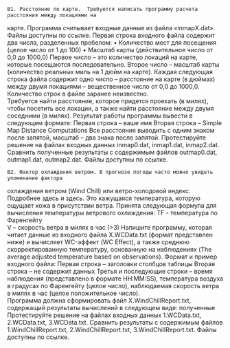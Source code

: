 	B1. Расстояние по карте.  Требуется написать программу расчета расстояния между локациями на 
карте. Программа считывает входные данные из файла «inmapХ.dat». Файлы доступны по ссылке. 
Первая строка входного файла содержит два числа, разделенных пробелом: 
• Количество мест для посещения (целое число от 1 до 100) 
• Масштаб карты (действительное число от 0,0 до 1000,0) 
Первое число – это количество локаций на карте, которые посещаются последовательно. Второе 
число – масштаб карты (количество реальных миль на 1 дюйм на карте). 
Каждая следующая строка файла содержит одно число – расстояние на карте (в дюймах) между 
двумя локациями – вещественное число от 0,0 до 1000,0. Количество строк в файле заранее 
неизвестно.  
Требуется найти расстояние, которое придется проехать (в милях), чтобы посетить все локации, а 
также найти расстояние между двумя соседними (в милях). Результат работы программы вывести 
в следующем формате: 
Первая строка – ваше имя 
Вторая строка – Simple Map Distance Computations
Все расстояния выводить с одним знаком после запятой, масштаб – два знака после запятой. 
Протестируйте решение на файлах входных данных inmap0.dat, inmap1.dat, inmap2.dat. Сравнить 
полученные результаты с содержимым файлов outmap0.dat, outmap1.dat, outmap2.dat. Файлы 
доступны по ссылке.




	B2. Фактор охлаждения ветром. В прогнозе погоды часто можно увидеть упоминание фактора 
охлаждения ветром (Wind Chill) или ветро-холодовой индекс. Подробнее здесь и здесь. Это 
кажущаяся температура, которую ощущает кожа в присутствии ветра. Принята следующая 
формула для вычисления температуры ветрового охлаждения: 
TF  - температура по Фаренгейту  
V – скорость ветра в милях в час (>3) 
Напишите программу, которая читает данные из входного файла X.WCData.txt (формат 
представлен ниже) и вычисляет WC-эффект (WC Effect), а также среднюю скорректированную 
температуру, основанную на наблюдениях (The average adjusted temperature based on 
observations). 
Формат и пример входного файла: 
Первая строка – заголовки столбцов таблицы 
Вторая строка – не содержит данных 
Третья и последующие строки – время наблюдения (представлено в формате HH:MM:SS), 
температура воздуха в градусах по Фаренгейту (целое число), наблюдаемая скорость ветра в 
милях в час (целое положительное число).  
Программа должна сформировать файл X.WindChillReport.txt, содержащий результаты 
вычислений в следующем виде: 
полученные 
Протестируйте решение на файлах входных данных 1.WCData.txt, 2.WCData.txt, 3.WCData.txt. 
Сравнить 
результаты 
с 
содержимым файлов 1.WindChillReport.txt, 
2.WindChillReport.txt, 3.WindChillReport.txt. Файлы доступны по ссылке.